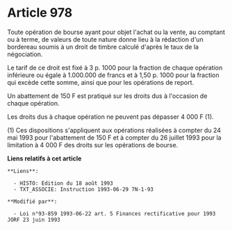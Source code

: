# Article 978

Toute opération de bourse ayant pour objet l'achat ou la vente, au comptant ou à terme, de valeurs de toute nature donne lieu
à la rédaction d'un bordereau soumis à un droit de timbre calculé d'après le taux de la négociation.

Le tarif de ce droit est fixé à 3 p. 1000 pour la fraction de chaque opération inférieure ou égale à 1.000.000 de francs et à
1,50 p. 1000 pour la fraction qui excède cette somme, ainsi que pour les opérations de report.

Un abattement de 150 F est pratiqué sur les droits dus à l'occasion de chaque opération.

Les droits dus à chaque opération ne peuvent pas dépasser 4 000 F (1).

(1) Ces dispositions s'appliquent aux opérations réalisées à compter du 24 mai 1993 pour l'abattement de 150 F et à compter
du 26 juillet 1993 pour la limitation à 4 000 F des droits sur les opérations de bourse.

**Liens relatifs à cet article**

	**Liens**:

	  - HISTO: Edition du 18 août 1993
	  - TXT_ASSOCIE: Instruction 1993-06-29 7N-1-93

	**Modifié par**:

	  - Loi n°93-859 1993-06-22 art. 5 Finances rectificative pour 1993 JORF 23 juin 1993

